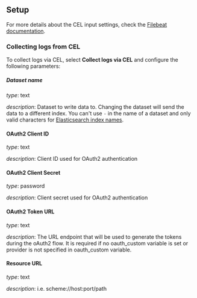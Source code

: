 ## Setup
For more details about the CEL input settings, check the [Filebeat documentation](https://www.elastic.co/guide/en/beats/filebeat/current/filebeat-input-cel.html).

### Collecting logs from CEL

To collect logs via CEL, select **Collect logs via CEL** and configure the following parameters:
##### Dataset name
*type*: text

*description*: Dataset to write data to. Changing the dataset will send the data to a different index. You can't use `-` in the name of a dataset and only valid characters for [Elasticsearch index names](https://www.elastic.co/guide/en/elasticsearch/reference/current/docs-index_.html).

#### OAuth2 Client ID
*type*: text

*description*: Client ID used for OAuth2 authentication

#### OAuth2 Client Secret
*type*: password

*description*: Client secret used for OAuth2 authentication

#### OAuth2 Token URL
*type*: text

*description*: The URL endpoint that will be used to generate the tokens during the oAuth2 flow. It is required if no oauth_custom variable is set or provider is not specified in oauth_custom variable.

#### Resource URL
*type*: text

*description*: i.e. scheme://host:port/path